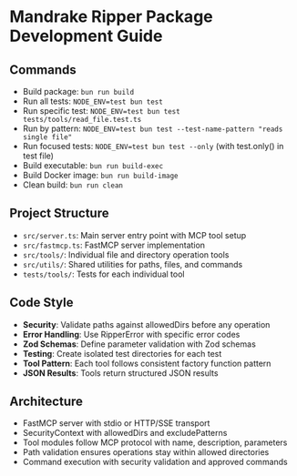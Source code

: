 # Mandrake Ripper Package Development Guide

## Commands
- Build package: `bun run build`
- Run all tests: `NODE_ENV=test bun test`
- Run specific test: `NODE_ENV=test bun test tests/tools/read_file.test.ts`
- Run by pattern: `NODE_ENV=test bun test --test-name-pattern "reads single file"`
- Run focused tests: `NODE_ENV=test bun test --only` (with test.only() in test file)
- Build executable: `bun run build-exec`
- Build Docker image: `bun run build-image`
- Clean build: `bun run clean`

## Project Structure
- `src/server.ts`: Main server entry point with MCP tool setup
- `src/fastmcp.ts`: FastMCP server implementation
- `src/tools/`: Individual file and directory operation tools
- `src/utils/`: Shared utilities for paths, files, and commands
- `tests/tools/`: Tests for each individual tool

## Code Style
- **Security**: Validate paths against allowedDirs before any operation
- **Error Handling**: Use RipperError with specific error codes
- **Zod Schemas**: Define parameter validation with Zod schemas
- **Testing**: Create isolated test directories for each test
- **Tool Pattern**: Each tool follows consistent factory function pattern
- **JSON Results**: Tools return structured JSON results

## Architecture
- FastMCP server with stdio or HTTP/SSE transport
- SecurityContext with allowedDirs and excludePatterns
- Tool modules follow MCP protocol with name, description, parameters
- Path validation ensures operations stay within allowed directories
- Command execution with security validation and approved commands